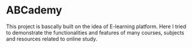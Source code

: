 # ABCademy
This project is bascally built  on the idea of  E-learning platform. Here I tried to demonstrate the functionalities and features of many courses, subjects and resources related to online study. 
